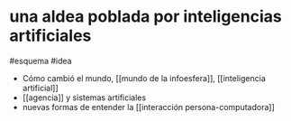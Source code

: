# una aldea poblada por inteligencias artificiales
#esquema #idea 

- Cómo cambió el mundo, [[mundo de la infoesfera]], [[inteligencia artificial]]
- [[agencia]] y sistemas artificiales
- nuevas formas de entender la [[interacción persona-computadora]]
